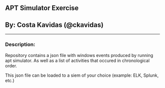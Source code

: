 ## APT Simulator Exercise

## By: Costa Kavidas (@ckavidas)
___

### Description:

Repository contains a json file with windows events produced by running apt simulator. As well as a list of activities that occured in chronological order. 

This json file can be loaded to a siem of your choice (example: ELK, Splunk, etc.)